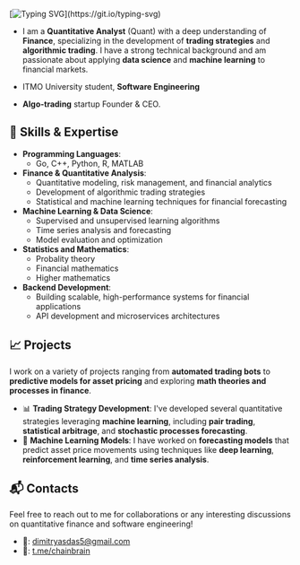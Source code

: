 [![Typing SVG](https://readme-typing-svg.demolab.com?font=Fira+Code&size=40&pause=1000&color=9D33F7&center=true&vCenter=true&width=1000&height=150&lines=simply+better;just+a+quant%2C+anyways.)](https://git.io/typing-svg)

 - I am a **Quantitative Analyst** (Quant) with a deep understanding of **Finance**, specializing in the development of **trading strategies** and **algorithmic trading**. I have a strong technical background and am passionate about applying **data science** and **machine learning** to financial markets.

 - ITMO University student, **Software Engineering** 
 - **Algo-trading** startup Founder & CEO.

## 🚀 Skills & Expertise

- **Programming Languages**:  
  - Go, C++, Python, R, MATLAB
- **Finance & Quantitative Analysis**:  
  - Quantitative modeling, risk management, and financial analytics
  - Development of algorithmic trading strategies
  - Statistical and machine learning techniques for financial forecasting
- **Machine Learning & Data Science**:  
  - Supervised and unsupervised learning algorithms
  - Time series analysis and forecasting
  - Model evaluation and optimization
- **Statistics and Mathematics**:
  - Probality theory
  - Financial mathematics
  - Higher mathematics
- **Backend Development**:  
  - Building scalable, high-performance systems for financial applications
  - API development and microservices architectures

## 📈 Projects

I work on a variety of projects ranging from **automated trading bots** to **predictive models for asset pricing** and exploring **math theories and processes in finance**. 

- 📊 **Trading Strategy Development**: I've developed several quantitative strategies leveraging **machine learning**, including **pair trading**, **statistical arbitrage**, and **stochastic processes forecasting**.
- 🧠 **Machine Learning Models**: I have worked on **forecasting models** that predict asset price movements using techniques like **deep learning**, **reinforcement learning**, and **time series analysis**.

## 📬 Contacts
Feel free to reach out to me for collaborations or any interesting discussions on quantitative finance and software engineering!  
- 📧: dimitryasdas5@gmail.com  
- 💬: [t.me/chainbrain](https://t.me/chainbrain)


